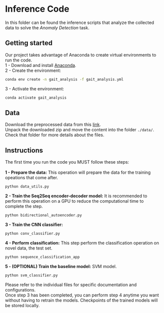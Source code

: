 # Inference Code
In this folder can be found the inference scripts that analyze the collected data to solve the *Anomaly Detection* task.

## Getting started 
Our project takes advantage of Anaconda to create virtual environments to run the code.</br>
1 - Download and install [Anaconda](https://www.anaconda.com/distribution/#download-section).</br>
2 - Create the environment:
```bash
conda env create -n gait_analysis -f gait_analysis.yml
```
3 - Activate the environment:
```bash
conda activate gait_analysis 
```

## Data
Download the preprocessed data from this [link](https://drive.google.com/open?id=1Bw7bP53lxut0pTpHY35zL2dm6wXRkSV3).</br>
Unpack the downloaded zip and move the content into the folder `./data/`.</br>
Check that folder for more details about the files.


## Instructions
The first time you run the code you MUST follow these steps:</br></br>
**1 - Prepare the data:** This operation will prepare the data for the training opeations that come after.
```bash
python data_utils.py 
```
**2 - Train the Seq2Seq encoder-decoder model:** It is recommended to perform this operation on a GPU to reduce the computational time to complete the step.
```bash
python bidirectional_autoencoder.py 
```
**3 - Train the CNN classifier:**
```bash
python conv_classifier.py
```
**4 - Perform classification:** This step perform the classification operation on novel data, the test set.
```bash
python sequence_classification_app 
```
**5 - (OPTIONAL) Train the baseline model:**  SVM model.
```bash
python svm_classifier.py 
```

Please refer to the individual files for specific documentation and configurations.</br>
Once step 3 has been completed, you can perform step 4 anytime you want without having to retrain the models. Checkpoints of the trained models will be stored locally.
